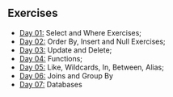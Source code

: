 ## Exercises

- [Day 01:](https://github.com/marcoshsq/SQLBasicsForDataScience/blob/main/SQL%20Challenge/Week%2004/Day1.sql) Select and Where Exercises;
- [Day 02:](https://github.com/marcoshsq/SQLBasicsForDataScience/blob/main/SQL%20Challenge/Week%2004/Day2.sql) Order By, Insert and Null Exercises;
- [Day 03:](https://github.com/marcoshsq/SQLBasicsForDataScience/blob/main/SQL%20Challenge/Week%2004/Day3.sql) Update and Delete;
- [Day 04:](https://github.com/marcoshsq/SQLBasicsForDataScience/blob/main/SQL%20Challenge/Week%2004/Day4.sql) Functions;
- [Day 05:](https://github.com/marcoshsq/SQLBasicsForDataScience/blob/main/SQL%20Challenge/Week%2004/Day5.sql) Like, Wildcards, In, Between, Alias;
- [Day 06:](https://github.com/marcoshsq/SQLBasicsForDataScience/blob/main/SQL%20Challenge/Week%2004/Day6.sql) Joins and Group By
- [Day 07:](https://github.com/marcoshsq/SQLBasicsForDataScience/blob/main/SQL%20Challenge/Week%2004/Day7.sql) Databases
